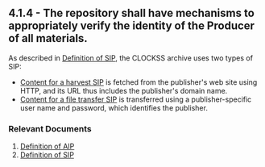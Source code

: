 ## 4.1.4 - The repository shall have mechanisms to appropriately verify the identity of the Producer of all materials.

As described in [Definition of
SIP](Definition_of_SIP#CLOCKSS_Submission_Information_Package "wikilink"),
the CLOCKSS archive uses two types of SIP:

  - [Content for a harvest
    SIP](Definition_of_AIP#Creating_an_AIP_from_a_harvest_SIP "wikilink")
    is fetched from the publisher's web site using HTTP, and its URL
    thus includes the publisher's domain name.
  - [Content for a file transfer
    SIP](Definition_of_AIP#Creating_an_AIP_from_a_file_transfer_SIP "wikilink")
    is transferred using a publisher-specific user name and password,
    which identifies the publisher.

### Relevant Documents

1.  [Definition of AIP](Definition_of_AIP "wikilink")
2.  [Definition of SIP](Definition_of_SIP "wikilink")
